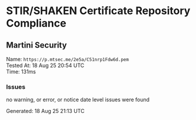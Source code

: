 # STIR/SHAKEN Certificate Repository Compliance

## Martini Security

Name: `https://p.mtsec.me/2e5a/C51nrp1Fdw6d.pem`\
Tested At: 18 Aug 25 20:54 UTC\
Time: 131ms

### Issues

no warning, or error, or notice date level issues were found

Generated: 18 Aug 25 21:13 UTC
